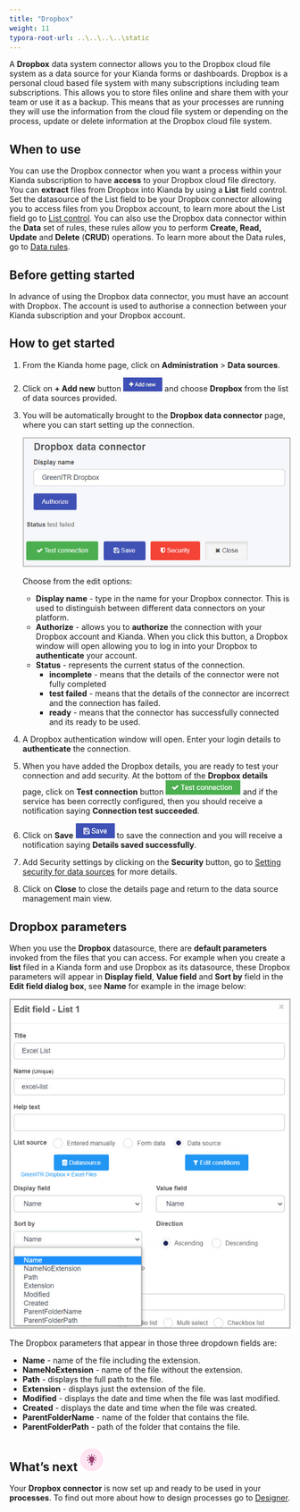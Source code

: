```yaml
---
title: "Dropbox"
weight: 11
typora-root-url: ..\..\..\..\static
---
```


A **Dropbox** data system connector allows you to the Dropbox cloud file system as a data source for your Kianda forms or dashboards. Dropbox is a personal cloud based file system with many subscriptions including team subscriptions. This allows you to store files online and share them with your team or use it as a backup. This means that as your processes are running they will use the information from the cloud file system or depending on the process, update or delete information at the Dropbox cloud file system. 

## When to use

You can use the Dropbox connector when you want a process within your Kianda subscription to have **access** to your Dropbox cloud file directory. You can **extract** files from Dropbox into Kianda by using a **List** field control. Set the datasource of the List field to be your Dropbox connector allowing you to access files from you Dropbox account, to learn more about the List field go to [List control](/platform/controls/input/list/). You can also use the Dropbox data connector within the **Data** set of rules, these rules allow you to perform **Create, Read, Update** and **Delete** (**CRUD**) operations. To learn more about the Data rules, go to [Data rules](/platform/rules/data/).

## Before getting started

In advance of using the Dropbox data connector, you must have an account with Dropbox. The account is used to authorise a connection between your Kianda subscription and your Dropbox account.  

## How to get started

1. From the Kianda home page, click on **Administration** > **Data sources**.

2. Click on **+ Add new** button ![Add new data connector button](/images/addnew.png) and choose **Dropbox** from the list of data sources provided.

3. You will be automatically brought to the **Dropbox data connector** page, where you can start setting up the connection. 

   ![File system detail page](/images/dropbox.jpg)

   Choose from the edit options:

   - **Display name** - type in the name for your Dropbox connector. This is used to distinguish between different data connectors on your platform.
   - **Authorize** - allows you to **authorize** the connection with your Dropbox account and Kianda. When you click this button, a Dropbox window will open allowing you to log in into your Dropbox to **authenticate** your account.
   - **Status** - represents the current status of the connection.
     - **incomplete** - means that the details of the connector were not fully completed
     - **test failed** - means that the details of the connector are incorrect and the connection has failed.
     - **ready** - means that the connector has successfully connected and its ready to be used.

4. A Dropbox authentication window will open. Enter your login details to **authenticate** the connection.

5. When you have added the Dropbox details, you are ready to test your connection and add security. At the bottom of the **Dropbox details** page, click on **Test connection** button ![Test connection for REST Service](/images/test-connection.jpg) and if the service has been correctly configured, then you should receive a notification saying **Connection test succeeded**.

6. Click on **Save** ![Save connection button](/images/save-connection.jpg) to save the connection and you will receive a notification saying **Details saved successfully**.

7. Add Security settings by clicking on the **Security** button, go to [Setting security for data sources](/platform/connectors/#setting-security-for-data-sources) for more details.

8. Click on **Close** to close the details page and return to the data source management main view.

## Dropbox parameters

When you use the **Dropbox** datasource, there are **default parameters** invoked from the files that you can access. For example when you create a **list** filed in a Kianda form and use Dropbox as its datasource, these Dropbox parameters will appear in **Display field**, **Value field** and **Sort by** field in the **Edit field dialog box**, see **Name** for example in the image below:

![File system parameters](/images/dropbox-parameters.jpg)

The Dropbox parameters that appear in those three dropdown fields are:

- **Name** - name of the file including the extension.
- **NameNoExtension** - name of the file without the extension.
- **Path** - displays the full path to the file.
- **Extension** - displays just the extension of the file.
- **Modified** - displays the date and time when the file was last modified.
- **Created** - displays the date and time when the file was created.
- **ParentFolderName** - name of the folder that contains the file.
- **ParentFolderPath** - path of the folder that contains the file.

## What’s next ![Idea icon](/images/18.png)

Your **Dropbox connector** is now set up and ready to be used in your **processes**. To find out more about how to design processes go to [Designer](/platform/application-designer/designer/).
